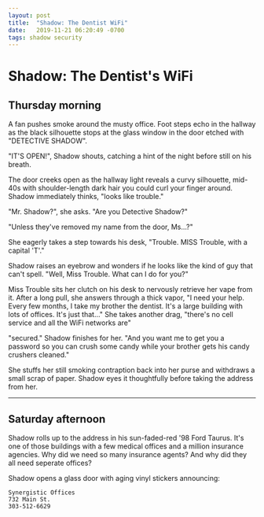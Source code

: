 ```yaml
---
layout: post
title:  "Shadow: The Dentist WiFi"
date:   2019-11-21 06:20:49 -0700
tags: shadow security
---
```


# Shadow: The Dentist's WiFi

## Thursday morning
A fan pushes smoke around the musty office. Foot steps echo in the hallway as the black silhouette stops at the glass window in the door etched with "DETECTIVE SHADOW".

"IT'S OPEN!", Shadow shouts, catching a hint of the night before still on his breath.

The door creeks open as the hallway light reveals a curvy silhouette, mid-40s with shoulder-length dark hair you could curl your finger around. Shadow immediately thinks, "looks like trouble."

"Mr. Shadow?", she asks. "Are you Detective Shadow?"

"Unless they've removed my name from the door, Ms...?"

She eagerly takes a step towards his desk, "Trouble. MISS Trouble, with a capital 'T'."

Shadow raises an eyebrow and wonders if he looks like the kind of guy that can't spell. "Well, Miss Trouble. What can I do for you?"

Miss Trouble sits her clutch on his desk to nervously retrieve her vape from it. After a long pull, she answers through a thick vapor, "I need your help. Every few months, I take my brother the dentist. It's a large building with lots of offices. It's just that..." She takes another drag, "there's no cell service and all the WiFi networks are"

"secured." Shadow finishes for her. "And you want me to get you a password so you can crush some candy while your brother gets his candy crushers cleaned."

She stuffs her still smoking contraption back into her purse and withdraws a small scrap of paper. Shadow eyes it thoughtfully before taking the address from her.

----
## Saturday afternoon
Shadow rolls up to the address in his sun-faded-red '98 Ford Taurus. It's one of those buildings with a few medical offices and a million insurance agencies. Why did we need so many insurance agents? And why did they all need seperate offices?

Shadow opens a glass door with aging vinyl stickers announcing:
```
Synergistic Offices
732 Main St.
303-512-6629
```


